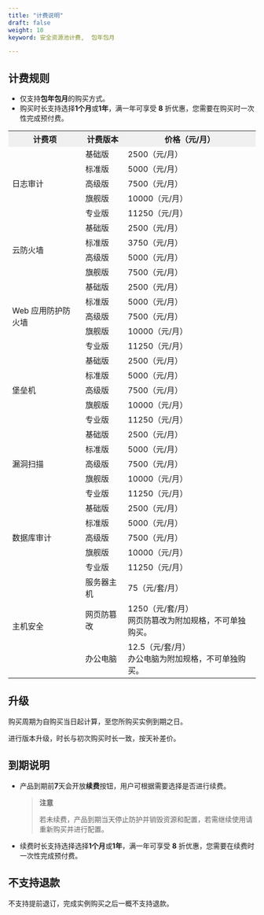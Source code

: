 ```yaml
---
title: "计费说明"
draft: false
weight: 10
keyword: 安全资源池计费,  包年包月

---
```


## 计费规则

* 仅支持**包年包月**的购买方式。
* 购买时长支持选择**1个月**或**1年**，满一年可享受 **8** 折优惠，您需要在购买时一次性完成预付费。

<table class="table table-bordered table-striped table-condensed">
  <tr bgcolor="#F0F0F0">
    <th>计费项</th>
    <th>计费版本</th>
    <th>价格（元/月）</th>
  </tr>
  <tr>
    <td rowspan="5">日志审计</td>
    <td>基础版</td>
    <td>2500（元/月）</td>
  </tr>
  <tr>
    <td>标准版</td>
    <td>5000（元/月）</td>
  </tr>
  <tr>
    <td>高级版</td>
    <td>7500（元/月）</td>
  </tr>
  <tr>
    <td>旗舰版</td>
    <td>10000（元/月）</td>
  </tr>
  <tr>
    <td>专业版</td>
    <td>11250（元/月）</td>
  </tr>
  <tr>
    <td rowspan="4">云防火墙</td>
    <td>基础版</td>
    <td>2500（元/月）</td>
  </tr>
  <tr>
    <td>标准版</td>
    <td>3750（元/月）</td>
  </tr>
  <tr>
    <td>高级版</td>
    <td>5000（元/月）</td>
  </tr>
  <tr>
    <td>旗舰版</td>
    <td>7500（元/月）</td>
  </tr>
  <tr>
    <td rowspan="5">Web 应用防护防火墙</td>
    <td>基础版</td>
    <td>2500（元/月）</td>
  </tr>
  <tr>
    <td>标准版</td>
    <td>5000（元/月）</td>
  </tr>
  <tr>
    <td>高级版</td>
    <td>7500（元/月）</td>
  </tr>
  <tr>
    <td>旗舰版</td>
    <td>10000（元/月）</td>
  </tr>
  <tr>
    <td>专业版</td>
    <td>11250（元/月）</td>
  </tr>
  <tr>
    <td rowspan="5">堡垒机</td>
    <td>基础版</td>
    <td>2500（元/月）</td>
  </tr>
  <tr>
    <td>标准版</td>
    <td>5000（元/月）</td>
  </tr>
  <tr>
    <td>高级版</td>
    <td>7500（元/月）</td>
  </tr>
  <tr>
    <td>旗舰版</td>
    <td>10000（元/月）</td>
  </tr>
  <tr>
    <td>专业版</td>
    <td>11250（元/月）</td>
  </tr>
  <tr>
    <td rowspan="5">漏洞扫描</td>
    <td>基础版</td>
    <td>2500（元/月）</td>
  </tr>
  <tr>
    <td>标准版</td>
    <td>5000（元/月）</td>
  </tr>
  <tr>
    <td>高级版</td>
    <td>7500（元/月）</td>
  </tr>
  <tr>
    <td>旗舰版</td>
    <td>10000（元/月）</td>
  </tr>
  <tr>
    <td>专业版</td>
    <td>11250（元/月）</td>
  </tr>
  <tr>
    <td rowspan="5">数据库审计</td>
    <td>基础版</td>
    <td>2500（元/月）</td>
  </tr>
  <tr>
    <td>标准版</td>
    <td>5000（元/月）</td>
  </tr>
  <tr>
    <td>高级版</td>
    <td>7500（元/月）</td>
  </tr>
  <tr>
    <td>旗舰版</td>
    <td>10000（元/月）</td>
  </tr>
  <tr>
    <td>专业版</td>
    <td>11250（元/月）</td>
  </tr>
  <tr>
    <td rowspan="3">主机安全</td>
    <td>服务器主机</td>
    <td>75（元/套/月）</td>
  </tr>
  <tr>
    <td>网页防篡改</td>
    <td>1250（元/套/月）<br>网页防篡改为附加规格，不可单独购买。</td>
  </tr>
  <tr>
    <td>办公电脑</td>
    <td>12.5（元/套/月）<br>办公电脑为附加规格，不可单独购买。</td>
  </tr>

</table>

## 升级

购买周期为自购买当日起计算，至您所购买实例到期之日。

进行版本升级，时长与初次购买时长一致，按天补差价。

## 到期说明

* 产品到期前**7**天会开放**续费**按钮，用户可根据需要选择是否进行续费。

  > **注意**
  >
  > 若未续费，产品到期当天停止防护并销毁资源和配置，若需继续使用请重新购买并进行配置。

* 续费时长支持选择选择**1个月**或**1年**，满一年可享受 **8** 折优惠，您需要在续费时一次性完成预付费。

## 不支持退款

不支持提前退订，完成实例购买之后一概不支持退款。